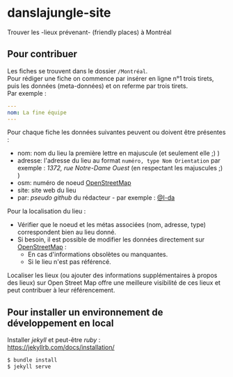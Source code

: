 # danslajungle-site

Trouver les -lieux prévenant- (friendly places) à Montréal

## Pour contribuer

Les fiches se trouvent dans le dossier `/Montréal`.  
Pour rédiger une fiche on commence par insérer en ligne n°1 trois tirets, puis les données (meta-données) et on referme par trois tirets.  
Par exemple : 

```yaml
---  
nom: La fine équipe
---
```

Pour chaque fiche les données suivantes peuvent ou doivent être présentes :

- nom: nom du lieu la première lettre en majuscule (et seulement elle ;) )
- adresse: l'adresse du lieu au format `numéro, type Nom Orientation` par exemple : _1372, rue Notre-Dame Ouest_ (en respectant les majuscules ;) )
- osm: numéro de noeud [OpenStreetMap](https://wiki.openstreetmap.org/wiki/FR:N%C5%93ud)
- site: site web du lieu
- par: _pseudo github_ du rédacteur - par exemple : [@I-da](https://github.com/I-da)

Pour la localisation du lieu :

- Vérifier que le noeud et les métas associées (nom, adresse, type) correspondent bien au lieu donné.
- Si besoin, il est possible de modifier les données directement sur [OpenStreetMap](https://www.openstreetmap.org) :
  - En cas d'informations obsolètes ou manquantes.
  - Si le lieu n'est pas référencé.
  
Localiser les lieux (ou ajouter des informations supplémentaires à propos des lieux) sur Open Street Map offre une meilleure visibilité de ces lieux et peut contribuer à leur référencement.

## Pour installer un environnement de développement en local

Installer _jekyll_ et peut-être _ruby_ :  
https://jekyllrb.com/docs/installation/

```bash
$ bundle install
$ jekyll serve
```
